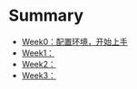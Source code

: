 # Summary

* [Week0：配置环境，开始上手](chapter1.md)
* [Week1：](chapter2.md)
* [Week2：](chapter3.md)
* [Week3：](chapter4.md)
